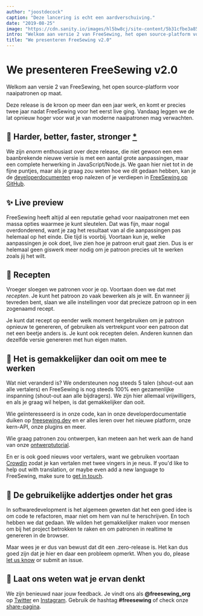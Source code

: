 ```yaml
---
author: "joostdecock"
caption: "Deze lancering is echt een aardverschuiving."
date: "2019-08-25"
image: "https://cdn.sanity.io/images/hl5bw8cj/site-content/5b31cfbe3a85cee5519e12afe767ca3249588463-2000x1126.jpg"
intro: "Welkom aan versie 2 van FreeSewing, het open source-platform voor naaipatronen op maat."
title: "We presenteren FreeSewing v2.0"
---
```



# We presenteren FreeSewing v2.0

Welkom aan versie 2 van FreeSewing, het open source-platform voor naaipatronen op maat.

Deze release is de kroon op meer dan een jaar werk, en komt er precies twee jaar nadat FreeSewing voor het eerst live ging. Vandaag leggen we de lat opnieuw hoger voor wat je van moderne naaipatronen mag verwachten.

## 🦄 Harder, better, faster, stronger [\*](https://www.youtube.com/watch?v=GDpmVUEjagg)


We zijn *enorm* enthousiast over deze release, die niet gewoon een een baanbrekende nieuwe versie is met een aantal grote aanpassingen, maar een complete herwerking in JavaScript/Node.js.  We gaan hier niet tot in de fijne puntjes, maar als je graag zou weten hoe we dit gedaan hebben, kan je de [developerdocumenten](https://freesewing.dev) erop nalezen of je verdiepen in [FreeSewing op GitHub](https://github.com/freesewing).


## ✨ Live preview

FreeSewing heeft altijd al een reputatie gehad voor naaipatronen met een massa opties waarmee je kunt sleutelen. Dat was fijn, maar nogal overdonderend, want je zag het resultaat van al die aanpassingen pas helemaal op het einde. Die tijd is voorbij. Voortaan kun je, welke aanpassingen je ook doet, live zien hoe je patroon eruit gaat zien. Dus is er helemaal geen giswerk meer nodig om je patroon precies uit te werken zoals jij het wilt.

## 🧂  Recepten

Vroeger sloegen we patronen voor je op. Voortaan doen we dat met *recepten*. Je kunt het patroon zo vaak bewerken als je wilt. En wanneer jij tevreden bent, slaan we alle instellingen voor dat precieze patroon op in een zogenaamd recept.

Je kunt dat recept op eender welk moment hergebruiken om je patroon opnieuw te genereren, of gebruiken als vertrekpunt voor een patroon dat net een beetje anders is. Je kunt ook recepten delen. Anderen kunnen dan dezelfde versie genereren met hun eigen maten.

## 🤝 Het is gemakkelijker dan ooit om mee te werken

Wat niet veranderd is? We ondersteunen nog steeds 5 talen (shout-out aan alle vertalers) en FreeSewing is nog steeds 100% een gezamenlijke inspanning (shout-out aan alle bijdragers). We zijn hier allemaal vrijwilligers, en als je graag wil helpen, is dat gemakkelijker dan ooit.

Wie geïnteresseerd is in onze code, kan in onze developerdocumentatie duiken op [freesewing.dev](https://freesewing.dev) en er alles leren over het nieuwe platform, onze kern-API, onze plugins en meer.

Wie graag patronen zou ontwerpen, kan meteen aan het werk aan de hand van onze [ontwerptutorial](https://freesewing.dev/tutorial).

En er is ook goed nieuws voor vertalers, want we gebruiken voortaan [Crowdin](https://crowdin.com/) zodat je kan vertalen met twee vingers in je neus. If you'd like to help out with translation, or maybe even add a new language to FreeSewing, make sure to [get in touch](https://discord.freesewing.org/).

## 💩 De gebruikelijke addertjes onder het gras

In softwaredevelopment is het algemeen geweten dat het een goed idee is om code te refactoren, maar niet om hem van nul te herschrijven. En toch hebben we dat gedaan. We wilden het gemakkelijker maken voor mensen om bij het project betrokken te raken en om patronen in realtime te genereren in de browser.

Maar wees je er dus van bewust dat dit een .zero-release is. Het kan dus goed zijn dat je hier en daar een probleem opmerkt. When you do, please [let us know](https://discord.freesewing.org/) or submit an issue.

## 🤞 Laat ons weten wat je ervan denkt

We zijn benieuwd naar jouw feedback. Je vindt ons als **@freesewing_org** op [Twitter](https://twitter.com/freesewing_org) en [Instagram](https://instagram.com/freesewing_org). Gebruik de hashtag **#freesewing** of check onze [share-pagina](/share).



